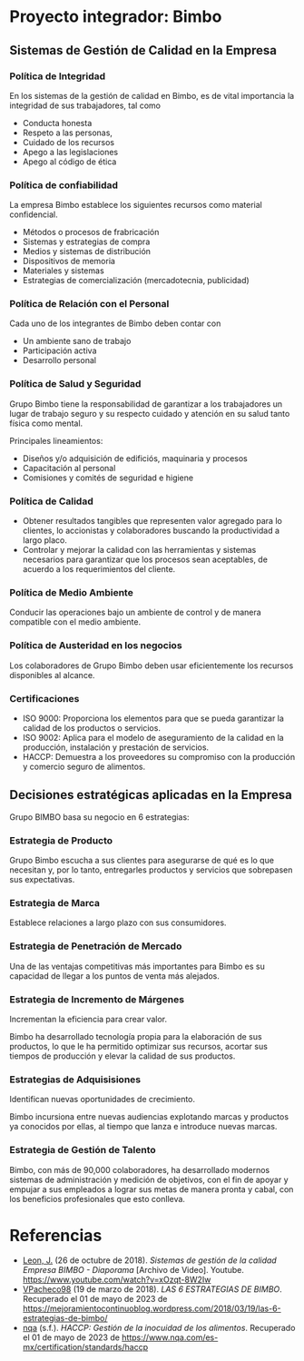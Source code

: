 <!-- # Universidad de Guadalajara

## Centro Universitario de Ciencias Exactas e Ingenierías

## Nombre

## Logo

## Proyecto Integrador

## Administración

## Nombre

## NRC

## Secc.
-->
# Proyecto integrador: Bimbo

## Sistemas de Gestión de Calidad en la Empresa

### Política de Integridad

En los sistemas de la gestión de calidad en Bimbo, es de vital importancia la integridad de sus trabajadores, tal como 

- Conducta honesta
- Respeto a las personas, 
- Cuidado de los recursos
- Apego a las legislaciones
- Apego al código de ética

### Política de confiabilidad

La empresa Bimbo establece los siguientes recursos como material confidencial.

- Métodos o procesos de frabricación
- Sistemas y estrategias de compra
- Medios y sistemas de distribución
- Dispositivos de memoria
- Materiales y sistemas
- Estrategias de comercialización (mercadotecnia, publicidad)

### Política de Relación con el Personal

Cada uno de los integrantes de Bimbo deben contar con 

- Un ambiente sano de trabajo
- Participación activa
- Desarrollo personal 

### Política de Salud y Seguridad

Grupo Bimbo tiene la responsabilidad de garantizar a los trabajadores un lugar de trabajo seguro y su respecto cuidado y atención en su salud tanto física como mental.

Principales lineamientos:

- Diseños y/o adquisición de edificiós, maquinaria y procesos
- Capacitación al personal
- Comisiones y comités de seguridad e higiene

### Política de Calidad

- Obtener resultados tangibles que representen valor agregado para lo clientes, lo accionistas y colaboradores buscando la productividad a largo placo.
- Controlar y mejorar la calidad con las herramientas y sistemas necesarios para garantizar que los procesos sean aceptables, de acuerdo a los requerimientos del cliente.

### Política de Medio Ambiente

Conducir las operaciones bajo un ambiente de control y de manera compatible con el medio ambiente.

### Política de Austeridad en los negocios

Los colaboradores de Grupo Bimbo deben usar eficientemente los recursos disponibles al alcance.

### Certificaciones

- ISO 9000: Proporciona los elementos para que se pueda garantizar la calidad de los productos o servicios.
- ISO 9002: Aplica para el modelo de aseguramiento de la calidad en la producción, instalación y prestación de servicios.
- HACCP: Demuestra a los proveedores su compromiso con la producción y comercio seguro de alimentos.

## Decisiones estratégicas aplicadas en la Empresa

Grupo BIMBO basa su negocio en 6 estrategias:

### Estrategia de Producto

Grupo Bimbo escucha a sus clientes para asegurarse de qué es lo que necesitan y, por lo tanto, entregarles productos y servicios que sobrepasen sus expectativas.

### Estrategia de Marca

Establece relaciones a largo plazo con sus consumidores.

### Estrategia de Penetración de Mercado

Una de las ventajas competitivas más importantes  para Bimbo es su capacidad de llegar a los puntos de venta más alejados.

### Estrategia de Incremento de Márgenes

Incrementan la eficiencia para crear valor.

Bimbo ha desarrollado tecnología propia para la elaboración de sus productos, lo que le ha permitido optimizar sus recursos, acortar sus tiempos de producción y elevar la calidad de sus productos.

### Estrategias de Adquisisiones

Identifican nuevas oportunidades de crecimiento.

Bimbo incursiona entre nuevas audiencias explotando marcas y productos ya conocidos por ellas, al tiempo que lanza e introduce nuevas marcas.

### Estrategia de Gestión de Talento

Bimbo, con más de 90,000 colaboradores, ha desarrollado modernos sistemas de administración y medición de objetivos, con el fin de apoyar y empujar a sus empleados a lograr sus metas de manera pronta y cabal, con los beneficios profesionales que esto conlleva.

<div style="page-break-after: always;"></div>

# Referencias

- [Leon, J.](https://www.youtube.com/@joseguadalupeleonhernandez8426) (26 de octubre de 2018). _Sistemas de gestión de la calidad Empresa BIMBO - Diaporama_ [Archivo de Video]. Youtube. https://www.youtube.com/watch?v=xOzqt-8W2Iw
- [VPacheco98](https://mejoramientocontinuoblog.wordpress.com/author/vpacheco98/) (19 de marzo de 2018). _LAS 6 ESTRATEGIAS DE BIMBO_. Recuperado el 01 de mayo de 2023 de https://mejoramientocontinuoblog.wordpress.com/2018/03/19/las-6-estrategias-de-bimbo/
- [nqa](https://www.nqa.com/es-mx/) (s.f.). _HACCP: Gestión de la inocuidad de los alimentos_. Recuperado el 01 de mayo de 2023 de https://www.nqa.com/es-mx/certification/standards/haccp